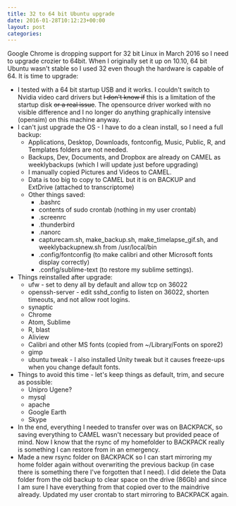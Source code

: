 ```yaml
---
title: 32 to 64 bit Ubuntu upgrade
date: 2016-01-28T10:12:23+00:00
layout: post
categories:
---
```

Google Chrome is dropping support for 32 bit Linux in March 2016 so I need to upgrade crozier to 64bit. When I originally set it up on 10.10, 64 bit Ubuntu wasn't stable so I used 32 even though the hardware is capable of 64. It is time to upgrade:

  * I tested with a 64 bit startup USB and it works. I couldn't switch to Nvidia video card drivers but <del>I don't know if</del> this is a limitation of the startup disk <del>or a real issue</del>. The opensource driver worked with no visible difference and I no longer do anything graphically intensive (opensim) on this machine anyway.
  * I can't just upgrade the OS - I have to do a clean install, so I need a full backup:
    * Applications, Desktop, Downloads, fontconfig, Music, Public, R, and Templates folders are not needed.
    * Backups, Dev, Documents, and Dropbox are already on CAMEL as weeklybackups (which I will update just before upgrading)
    * I manually copied Pictures and Videos to CAMEL.
    * Data is too big to copy to CAMEL but it is on BACKUP and ExtDrive (attached to transcriptome)
    * Other things saved:
      * .bashrc
      * contents of sudo crontab (nothing in my user crontab)
      * .screenrc
      * .thunderbird
      * .nanorc
      * capturecam.sh, make\_backup.sh, make\_timelapse_gif.sh, and weeklybackupnew.sh from /usr/local/bin
      * .config/fontconfig (to make calibri and other Microsoft fonts display correctly)
      * .config/sublime-text (to restore my sublime settings).
  * Things reinstalled after upgrade:
    * ufw - set to deny all by default and allow tcp on 36022
    * openssh-server - edit sshd_config to listen on 36022, shorten timeouts, and not allow root logins.
    * synaptic
    * Chrome
    * Atom, Sublime
    * R, blast
    * Aliview
    * Calibri and other MS fonts (copied from ~/Library/Fonts on spore2)
    * gimp
    * ubuntu tweak - I also installed Unity tweak but it causes freeze-ups when you change default fonts.
  * Things to avoid this time - let's keep things as default, trim, and secure as possible:
    * Unipro Ugene?
    * mysql
    * apache
    * Google Earth
    * Skype
  * In the end, everything I needed to transfer over was on BACKPACK, so saving everything to CAMEL wasn't necessary but provided peace of mind. Now I know that the rsync of my homefolder to BACKPACK really is something I can restore from in an emergency.
  * Made a new rsync folder on BACKPACK so I can start mirroring my home folder again without overwriting the previous backup (in case there is something there I've forgotten that I need). I did delete the Data folder from the old backup to clear space on the drive (86Gb) and since I am sure I have everything from that copied over to the maindrive already. Updated my user crontab to start mirroring to BACKPACK again.
